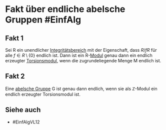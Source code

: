# Fakt über endliche abelsche Gruppen #EinfAlg 
## Fakt 1
Sei R ein unendlicher [Integritätsbereich](Einf.%20Alg/Definition/Integrit%C3%A4tsbereich.md) mit der Eigenschaft, dass $R/fR$ für alle $f\in R\setminus\{0\}$ endlich ist. Dann ist ein R-[Modul](Einf.%20Alg/Definition/Moduln%20%C3%BCber%20Ringen.md) genau dann ein endlich erzeugter [Torsionsmodul](Einf.%20Alg/Definition/Torsion.md), wenn die zugrundeliegende Menge M endlich ist.
## Fakt 2
Eine [abelsche Gruppe](LA1/Definitions/abelsche%20Gruppe.md) G ist genau dann endlich, wenn sie als $\mathbb{Z}$-Modul ein endlich erzeugter Torsionsmodul ist.
## Siehe auch
- #EinfAlgVL12 